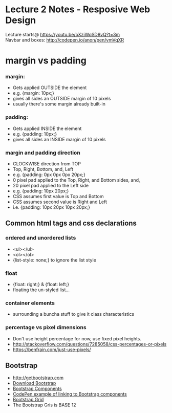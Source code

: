 # Lecture 2 Notes - Resposive Web Design  

Lecture starts@ https://youtu.be/oXziWoSD8vQ?t=3m  
Navbar and boxes: http://codepen.io/anon/pen/vmVqXR  

# margin vs padding
### margin:  
- Gets applied OUTSIDE the element
- e.g. {margin: 10px;}
- gives all sides an OUTSIDE margin of 10 pixels
- usually there's some margin already built-in

### padding:  
- Gets applied INSIDE the element
- e.g. {padding: 10px;}
- gives all sides an INSIDE margin of 10 pixels

### margin and padding direction
- CLOCKWISE direction from TOP
- Top, Right, Bottom, and, Left
- e.g. {padding: 0px 0px 0px 20px;}
- 0 pixel pad applied to the Top, Right, and Bottom sides, and,
- 20 pixel pad applied to the Left side
- e.g. {padding: 10px 20px;}
- CSS assumes first value is Top and Bottom
- CSS assumes second value is Right and Left
- i.e. {padding: 10px 20px 10px 20px;}

## Common html tags and css declarations
### ordered and unordered lists
 - \<ul>\</ul>
 - \<ol>\</ol>
 - {list-style: none;} to ignore the list style

### float
 - {float: right;} & {float: left;}  
 - floating the un-styled list...

### container elements
 - surrounding a buncha stuff to give it class characteristics

### percentage vs pixel dimensions
 - Don't use height percentage for now, use fixed pixel heights.
 - http://stackoverflow.com/questions/7285058/css-percentages-or-pixels
 - https://benfrain.com/just-use-pixels/

## Bootstrap
 - http://getbootstrap.com
 - [Download Bootstrap](http://getbootstrap.com/getting-started/#download)
 - [Bootstrap Components](http://getbootstrap.com/components)
 - [CodePen example of linking to Bootstrap components](https://codepen.io/mixelpix/pen/ZKmwMP)
 - [Bootstrap Grid](http://getbootstrap.com/css/#grid)
  - The Bootstrap Gris is BASE 12
